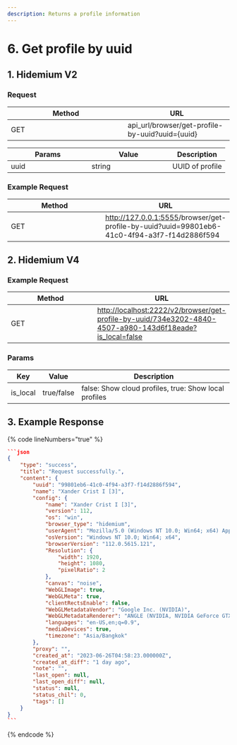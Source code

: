 ```yaml
---
description: Returns a profile information
---
```


# 6. Get profile by uuid

## **1. Hidemium V2**

### **Request**

<table><thead><tr><th width="249">Method</th><th>URL</th></tr></thead><tbody><tr><td>GET</td><td>api_url/browser/get-profile-by-uuid?uuid={uuid}</td></tr></tbody></table>

<table><thead><tr><th width="167">Params</th><th width="167.33333333333331">Value</th><th>Description</th></tr></thead><tbody><tr><td>uuid</td><td>string</td><td>UUID of profile</td></tr></tbody></table>

### **Example Request**

<table><thead><tr><th width="251">Method</th><th>URL</th></tr></thead><tbody><tr><td>GET</td><td><a href="http://127.0.0.1:5555/get-list-tag">http://127.0.0.1:5555</a>/browser/get-profile-by-uuid?uuid=99801eb6-41c0-4f94-a3f7-f14d2886f594</td></tr></tbody></table>

## 2. Hidemium V4 <a href="#hidemium-v4" id="hidemium-v4"></a>

### **Example Request** <a href="#example-request-1" id="example-request-1"></a>

<table><thead><tr><th width="248">Method</th><th>URL</th></tr></thead><tbody><tr><td>GET</td><td><a href="http://localhost:2222/v2/browser/get-profile-by-uuid/734e3202-4840-4507-a980-143d6f18eade?is_local=false">http://localhost:2222/v2/browser/get-profile-by-uuid/734e3202-4840-4507-a980-143d6f18eade?is_local=false</a></td></tr></tbody></table>

### Params <a href="#params" id="params"></a>

| Key       | Value      | Description                                           |
| --------- | ---------- | ----------------------------------------------------- |
| is\_local | true/false | false: Show cloud profiles, true: Show local profiles |

## **3. Example Response**

{% code lineNumbers="true" %}
````json
```json
{
    "type": "success",
    "title": "Request successfully.",
    "content": {
        "uuid": "99801eb6-41c0-4f94-a3f7-f14d2886f594",
        "name": "Xander Crist I [3]",
        "config": {
            "name": "Xander Crist I [3]",
            "version": 112,
            "os": "win",
            "browser_type": "hidemium",
            "userAgent": "Mozilla/5.0 (Windows NT 10.0; Win64; x64) AppleWebKit/537.36 (KHTML, like Gecko) Chrome/112.0.5615.121 Safari/537.36",
            "osVersion": "Windows NT 10.0; Win64; x64",
            "browserVersion": "112.0.5615.121",
            "Resolution": {
                "width": 1920,
                "height": 1080,
                "pixelRatio": 2
            },
            "canvas": "noise",
            "WebGLImage": true,
            "WebGLMeta": true,
            "clientRectsEnable": false,
            "WebGLMetadataVendor": "Google Inc. (NVIDIA)",
            "WebGLMetadataRenderer": "ANGLE (NVIDIA, NVIDIA GeForce GTX 1070 Ti Direct3D11 vs_5_0 ps_5_0, D3D11-27.21.14.5671)",
            "languages": "en-US,en;q=0.9",
            "mediaDevices": true,
            "timezone": "Asia/Bangkok"
        },
        "proxy": "",
        "created_at": "2023-06-26T04:58:23.000000Z",
        "created_at_diff": "1 day ago",
        "note": "",
        "last_open": null,
        "last_open_diff": null,
        "status": null,
        "status_chil": 0,
        "tags": []
    }
}
```
````
{% endcode %}
